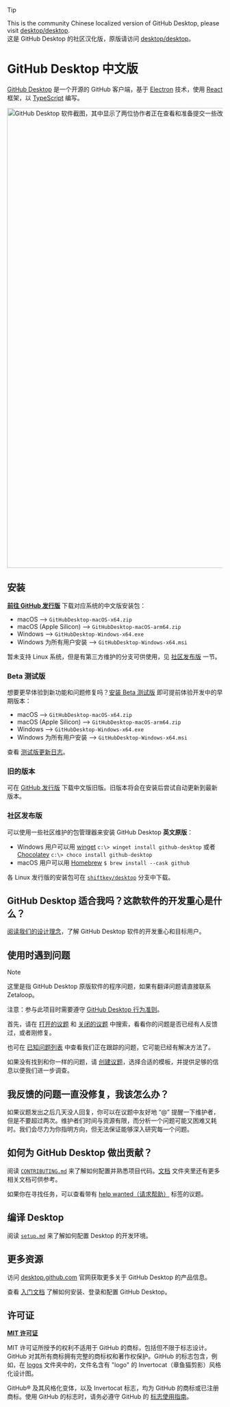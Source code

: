 > [!TIP]
> This is the community Chinese localized version of GitHub Desktop, please visit [desktop/desktop](https://github.com/desktop/desktop).<br>
> 这是 GitHub Desktop 的社区汉化版，原版请访问 [desktop/desktop](https://github.com/desktop/desktop)。

# GitHub Desktop 中文版

[GitHub Desktop](https://desktop.github.com/) 是一个开源的 GitHub 客户端，基于 [Electron](https://www.electronjs.org/) 技术，使用 [React](https://reactjs.org/) 框架，以 [TypeScript](https://www.typescriptlang.org) 编写。

<picture>
  <source
    srcset="https://user-images.githubusercontent.com/634063/202742848-63fa1488-6254-49b5-af7c-96a6b50ea8af.png"
    media="(prefers-color-scheme: dark)"
  />
  <img
    width="1072"
    src="https://user-images.githubusercontent.com/634063/202742985-bb3b3b94-8aca-404a-8d8a-fd6a6f030672.png"
    alt="GitHub Desktop 软件截图，其中显示了两位协作者正在查看和准备提交一些改动"
  />
</picture>

## 安装

[**前往 GitHub 发行版**](https://github.com/zetaloop/desktop/releases/latest) 下载对应系统的中文版安装包：

 - macOS --> `GitHubDesktop-macOS-x64.zip`
 - macOS (Apple Silicon) --> `GitHubDesktop-macOS-arm64.zip`
 - Windows --> `GitHubDesktop-Windows-x64.exe`
 - Windows 为所有用户安装 --> `GitHubDesktop-Windows-x64.msi`

暂未支持 Linux 系统，但是有第三方维护的分支可供使用，见 [社区发布版](https://github.com/zetaloop/Desktop#社区发布版) 一节。

### Beta 测试版

想要更早体验到新功能和问题修复吗？[安装 Beta 测试版](https://github.com/zetaloop/desktop/releases) 即可提前体验开发中的早期版本：

 - macOS --> `GitHubDesktop-macOS-x64.zip`
 - macOS (Apple Silicon) --> `GitHubDesktop-macOS-arm64.zip`
 - Windows --> `GitHubDesktop-Windows-x64.exe`
 - Windows 为所有用户安装 --> `GitHubDesktop-Windows-x64.msi`

查看 [测试版更新日志](https://desktop.github.com/release-notes/?env=beta)。

### 旧的版本
可在 [GitHub 发行版](https://github.com/zetaloop/desktop/releases) 下载中文版旧版。旧版本将会在安装后尝试自动更新到最新版本。

### 社区发布版

可以使用一些社区维护的包管理器来安装 GitHub Desktop **英文原版**：
 - Windows 用户可以用 [winget](https://docs.microsoft.com/en-us/windows/package-manager/winget/) `c:\> winget install github-desktop` 或者 [Chocolatey](https://chocolatey.org/) `c:\> choco install github-desktop`
 - macOS 用户可以用 [Homebrew](https://brew.sh/) `$ brew install --cask github`

各 Linux 发行版的安装包可在 [`shiftkey/desktop`](https://github.com/shiftkey/desktop) 分支中下载。

## GitHub Desktop 适合我吗？这款软件的开发重心是什么？

[阅读我们的设计理念](https://github.com/zetaloop/Desktop/blob/development/docs/process/what-is-desktop.md)，了解 GitHub Desktop 软件的开发重心和目标用户。

## 使用时遇到问题

> [!NOTE]
> 这里是指 GitHub Desktop 原版软件的程序问题，如果有翻译问题请直接联系 Zetaloop。

注意：参与此项目时需要遵守 [GitHub Desktop 行为准则](https://github.com/desktop/desktop/blob/development/CODE_OF_CONDUCT.md)。

首先，请在 [打开的议题](https://github.com/desktop/desktop/issues?q=is%3Aopen) 和 [关闭的议题](https://github.com/desktop/desktop/issues?q=is%3Aclosed) 中搜索，看看你的问题是否已经有人反馈过，或者刚修复。

也可在 [已知问题列表](https://github.com/desktop/desktop/blob/development/docs/known-issues.md) 中查看我们正在跟踪的问题，它可能已经有解决方法了。

如果没有找到和你一样的问题，请 [创建议题](https://github.com/desktop/desktop/issues/new/choose)，选择合适的模板，并提供足够的信息以便我们进一步调查。

## 我反馈的问题一直没修复，我该怎么办？

如果议题发出之后几天没人回复，你可以在议题中友好地 “@” 提醒一下维护者，但是不要超过两次。维护者们时间与资源有限，而分析一个问题可能又困难又耗时。我们会尽力为你指明方向，但无法保证能够深入研究每一个问题。

## 如何为 GitHub Desktop 做出贡献？

阅读 [`CONTRIBUTING.md`](./.github/CONTRIBUTING.md) 来了解如何配置并熟悉项目代码。[文档](docs/) 文件夹里还有更多相关文档可供参考。

如果你在寻找任务，可以查看带有 [help wanted（请求帮助）](https://github.com/desktop/desktop/issues?q=is%3Aissue+is%3Aopen+label%3A%22help%20wanted%22) 标签的议题。

## 编译 Desktop

阅读 [`setup.md`](./docs/contributing/setup.md) 来了解如何配置 Desktop 的开发环境。

## 更多资源

访问 [desktop.github.com](https://desktop.github.com) 官网获取更多关于 GitHub Desktop 的产品信息。

查看 [入门文档](https://docs.github.com/zh-cn/desktop/overview/getting-started-with-github-desktop) 了解如何安装、登录和配置 GitHub Desktop。

## 许可证

**[MIT 许可证](LICENSE)**

MIT 许可证所授予的权利不适用于 GitHub 的商标，包括但不限于标志设计。GitHub 对其所有商标拥有完整的商标权和著作权保护。GitHub 的标志包含，例如，在 [logos](app/static/logos) 文件夹中的，文件名含有 "logo" 的 Invertocat（章鱼猫剪影）风格化设计图。

GitHub® 及其风格化变体，以及 Invertocat 标志，均为 GitHub 的商标或已注册商标。使用 GitHub 的标志时，请务必遵守 GitHub 的 [标志使用指南](https://github.com/logos)。
